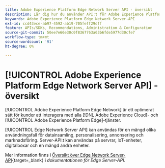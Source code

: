 ```yaml
---
title: Adobe Experience Platform Edge Network Server API - översikt
description: Lär dig hur du använder API:t för Adobe Experience Platform Edge Network Server.
keywords: Adobe Experience Platform Edge Network Server-API
exl-id: ccd43ece-ab97-4592-ab19-705feff29dff
feature: APIs/SDKs, Recommendations, Administration & Configuration
source-git-commit: 50ee7e66e30c0f8367763a63b6fde5977d30cfe7
workflow-type: tm+mt
source-wordcount: '91'
ht-degree: 0%

---
```


# [!UICONTROL Adobe Experience Platform Edge Network Server API] - översikt

[!UICONTROL Adobe Experience Platform Edge Network] är ett optimerat sätt för kunder att interagera med alla [!DNL Adobe Experience Cloud]- och [!UICONTROL Adobe Experience Platform Edge]-tjänster.

[!UICONTROL Edge Network Server API] kan användas för en mängd olika användningsfall för datainsamling, personalisering, annonsering och marknadsföring. Server-API:t kan användas på servrar, IoT-enheter, digitalboxar och en mängd andra enheter.

Mer information finns i [Översikt över Edge Network Server-API](https://experienceleague.adobe.com/docs/experience-platform/edge-network-server-api/overview.html){target=_blank} i *dokumentationen för Edge Server-API*.
